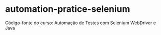 # automation-pratice-selenium
Código-fonte do curso: Automação de Testes com Selenium WebDriver e Java
